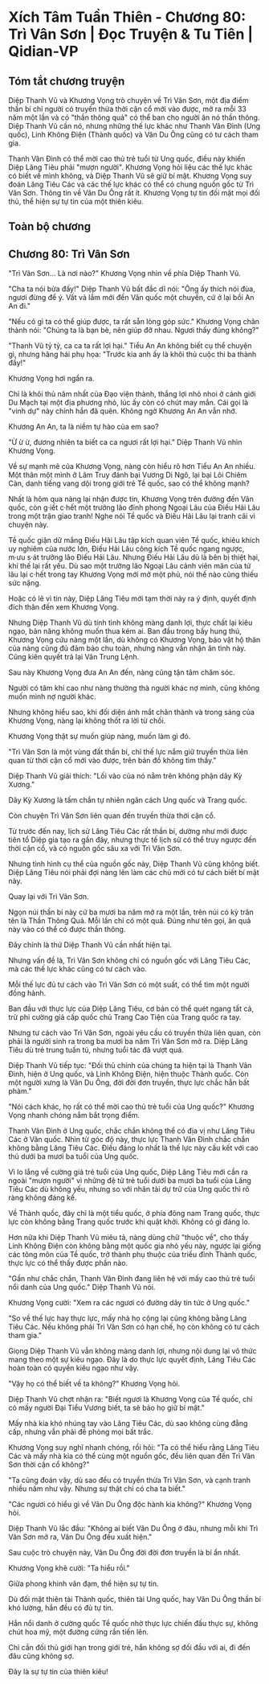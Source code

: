 # Xích Tâm Tuần Thiên - Chương 80: Trì Vân Sơn | Đọc Truyện & Tu Tiên | Qidian-VP



## Tóm tắt chương truyện

Diệp Thanh Vũ và Khương Vọng trò chuyện về Trì Vân Sơn, một địa điểm thần bí chỉ người có truyền thừa thời cận cổ mới vào được, mở ra mỗi 33 năm một lần và có "thần thông quả" có thể ban cho người ăn nó thần thông. Diệp Thanh Vũ cần nó, nhưng những thế lực khác như Thanh Vân Đình (Ung quốc), Linh Không Điện (Thành quốc) và Vân Du Ông cũng có tư cách tham gia.

Thanh Vân Đình có thể mời cao thủ trẻ tuổi từ Ung quốc, điều này khiến Diệp Lăng Tiêu phải "mượn người". Khương Vọng hỏi liệu các thế lực khác có biết về mình không, và Diệp Thanh Vũ sẽ giữ bí mật. Khương Vọng suy đoán Lăng Tiêu Các và các thế lực khác có thể có chung nguồn gốc từ Trì Vân Sơn. Thông tin về Vân Du Ông rất ít. Khương Vọng tự tin đối mặt mọi đối thủ, thể hiện sự tự tin của một thiên kiêu.


## Toàn bộ chương

## Chương 80: Trì Vân Sơn

"Trì Vân Sơn... Là nơi nào?" Khương Vọng nhìn về phía Diệp Thanh Vũ.

"Cha ta nói bừa đấy!" Diệp Thanh Vũ bất đắc dĩ nói: "Ông ấy thích nói đùa, ngươi đừng để ý. Vất vả lắm mới đến Vân quốc một chuyến, cứ ở lại bồi An An đi."

"Nếu có gì ta có thể giúp được, ta rất sẵn lòng góp sức." Khương Vọng chân thành nói: "Chúng ta là bạn bè, nên giúp đỡ nhau. Ngươi thấy đúng không?"

"Thanh Vũ tỷ tỷ, ca ca ta rất lợi hại." Tiểu An An không biết cụ thể chuyện gì, nhưng hăng hái phụ họa: "Trước kia anh ấy là khôi thủ cuộc thi ba thành đấy!"

Khương Vọng hơi ngẩn ra.

Chỉ là khôi thủ năm nhất của Đạo viện thành, thắng lợi nhỏ nhoi ở cảnh giới Du Mạch tại một địa phương nhỏ, lúc ấy còn có chút may mắn. Cái gọi là "vinh dự" này chính hắn đã quên. Không ngờ Khương An An vẫn nhớ.

Khương An An, ta là niềm tự hào của em sao?

"Ừ ừ ừ, đương nhiên ta biết ca ca ngươi rất lợi hại." Diệp Thanh Vũ nhìn Khương Vọng.

Về sự mạnh mẽ của Khương Vọng, nàng còn hiểu rõ hơn Tiểu An An nhiều. Một thân một mình ở Lâm Truy đánh bại Vương Di Ngô, lại bại Lôi Chiêm Càn, danh tiếng vang dội trong giới trẻ Tề quốc, sao có thể không mạnh?

Nhất là hôm qua nàng lại nhận được tin, Khương Vọng trên đường đến Vân quốc, còn g·iết c·hết một trưởng lão đỉnh phong Ngoại Lâu của Điếu Hải Lâu trong một trận giao tranh! Nghe nói Tề quốc và Điếu Hải Lâu lại tranh cãi vì chuyện này.

Tề quốc giận dữ mắng Điếu Hải Lâu tập kích quan viên Tề quốc, khiêu khích uy nghiêm của nước lớn, Điếu Hải Lâu công kích Tề quốc ngang ngược, m·ưu s·át trưởng lão Điếu Hải Lâu. Nhưng Điếu Hải Lâu dù là bên bị thiệt hại, khí thế lại rất yếu. Dù sao một trưởng lão Ngoại Lâu cảnh viên mãn của tứ lâu lại c·hết trong tay Khương Vọng mới mở một phủ, nói thế nào cũng thiếu sức nặng.

Hoặc có lẽ vì tin này, Diệp Lăng Tiêu mới tạm thời nảy ra ý định, quyết định đích thân đến xem Khương Vọng.

Nhưng Diệp Thanh Vũ dù tính tình không màng danh lợi, thực chất lại kiêu ngạo, bản năng không muốn thua kém ai. Ban đầu trong bầy hung thú, Khương Vọng cứu nàng một lần, dù không có Khương Vọng, bảo vật hộ thân của nàng cũng đủ đảm bảo chu toàn, nhưng nàng vẫn nhận ân tình này. Cũng kiên quyết trả lại Vân Trung Lệnh.

Sau này Khương Vọng đưa An An đến, nàng cũng tận tâm chăm sóc.

Người có tâm khí cao như nàng thường thà người khác nợ mình, cũng không muốn mình nợ người khác.

Nhưng không hiểu sao, khi đối diện ánh mắt chân thành và trong sáng của Khương Vọng, nàng lại không thốt ra lời từ chối.

Khương Vọng thật sự muốn giúp nàng, muốn làm gì đó.

"Trì Vân Sơn là một vùng đất thần bí, chỉ thế lực nắm giữ truyền thừa liên quan từ thời cận cổ mới vào được, trên bản đồ không tìm thấy."

Diệp Thanh Vũ giải thích: "Lối vào của nó nằm trên không phận dãy Kỳ Xương."

Dãy Kỳ Xương là tấm chắn tự nhiên ngăn cách Ung quốc và Trang quốc.

Còn chuyện Trì Vân Sơn liên quan đến truyền thừa thời cận cổ.

Từ trước đến nay, lịch sử Lăng Tiêu Các rất thần bí, dường như mới được tiên tổ Diệp gia tạo ra gần đây, nhưng thực tế lịch sử có thể truy ngược đến thời cận cổ, và có nguồn gốc sâu xa với Trì Vân Sơn.

Nhưng tình hình cụ thể của nguồn gốc này, Diệp Thanh Vũ cũng không biết. Diệp Lăng Tiêu nói phải đợi nàng lên làm các chủ mới có tư cách biết bí mật này.

Quay lại với Trì Vân Sơn.

Ngọn núi thần bí này cứ ba mươi ba năm mở ra một lần, trên núi có kỳ trân tên là Thần Thông Quả. Mỗi lần chỉ có một quả. Đúng như tên gọi, ăn quả này vào có thể có được thần thông.

Đây chính là thứ Diệp Thanh Vũ cần nhất hiện tại.

Nhưng vấn đề là, Trì Vân Sơn không chỉ có nguồn gốc với Lăng Tiêu Các, mà các thế lực khác cũng có tư cách vào.

Mỗi thế lực đủ tư cách vào Trì Vân Sơn có một suất, có thể tìm một người đồng hành.

Ban đầu với thực lực của Diệp Lăng Tiêu, cơ bản có thể quét ngang tất cả, trừ phi cường giả cấp quốc chủ Trang Cao Tiện của Trang quốc ra tay.

Nhưng tư cách vào Trì Vân Sơn, ngoài yêu cầu có truyền thừa liên quan, còn phải là người sinh ra trong ba mươi ba năm Trì Vân Sơn mở ra. Diệp Lăng Tiêu dù trẻ trung tuấn tú, nhưng tuổi tác đã vượt quá.

Diệp Thanh Vũ tiếp tục: "Đối thủ chính của chúng ta hiện tại là Thanh Vân Đình, hiện ở Ung quốc, và Linh Không Điện, hiện thuộc Thành quốc. Còn một người xưng là Vân Du Ông, đời đời đơn truyền, thực lực chắc hẳn bất phàm."

"Nói cách khác, họ rất có thể mời cao thủ trẻ tuổi của Ung quốc?" Khương Vọng nhanh chóng nắm bắt trọng điểm.

Thanh Vân Đình ở Ung quốc, chắc chắn không thể có địa vị như Lăng Tiêu Các ở Vân quốc. Nhìn từ góc độ này, thực lực Thanh Vân Đình chắc chắn không bằng Lăng Tiêu Các. Điều đáng lo nhất là thế lực này cấu kết với cao thủ dưới ba mươi ba tuổi của Ung quốc.

Vì lo lắng về cường giả trẻ tuổi của Ung quốc, Diệp Lăng Tiêu mới cần ra ngoài "mượn người" vì những đệ tử trẻ tuổi dưới ba mươi ba tuổi của Lăng Tiêu Các dù không yếu, nhưng so với nhân tài dự trữ của Ung quốc thì rõ ràng không đáng kể.

Về Thành quốc, đây chỉ là một tiểu quốc, ở phía đông nam Trang quốc, thực lực còn không bằng Trang quốc trước khi quật khởi. Không có gì đáng lo.

Hơn nữa khi Diệp Thanh Vũ miêu tả, nàng dùng chữ "thuộc về", cho thấy Linh Không Điện còn không bằng một quốc gia nhỏ yếu này, ngược lại giống các tông môn của Tề quốc, trở thành phụ thuộc của triều đình Thành quốc, thực lực có thể thấy được phần nào.

"Gần như chắc chắn, Thanh Vân Đình đang liên hệ với mấy cao thủ trẻ tuổi nổi danh của Ung quốc." Diệp Thanh Vũ nói.

Khương Vọng cười: "Xem ra các ngươi có đường dây tin tức ở Ung quốc."

"So về thế lực hay thực lực, mấy nhà họ cộng lại cũng không bằng Lăng Tiêu Các. Nếu không phải Trì Vân Sơn có hạn chế, họ còn không có tư cách tham gia."

Giọng Diệp Thanh Vũ vẫn không màng danh lợi, nhưng nội dung lại vô thức mang theo một sự kiêu ngạo. Đây là do thực lực quyết định, Lăng Tiêu Các hoàn toàn có quyền kiêu ngạo như vậy.

"Vậy họ có thể biết về ta không?" Khương Vọng hỏi.

Diệp Thanh Vũ chợt nhận ra: "Biết ngươi là Khương Vọng của Tề quốc, chỉ có mấy người Đại Tiểu Vương biết, ta sẽ bảo họ giữ bí mật."

Mấy nhà kia khó nhúng tay vào Lăng Tiêu Các, dù sao không cùng đẳng cấp, nhưng vẫn phải đề phòng mọi bất trắc.

Khương Vọng suy nghĩ nhanh chóng, rồi hỏi: "Ta có thể hiểu rằng Lăng Tiêu Các và mấy nhà kia có thể cùng một nguồn gốc, đều liên quan đến Trì Vân Sơn thời cận cổ không?"

"Ta cũng đoán vậy, dù sao đều có truyền thừa Trì Vân Sơn, và cạnh tranh nhiều năm như vậy. Nhưng sự thật chỉ có cha ta biết."

"Các ngươi có hiểu gì về Vân Du Ông độc hành kia không?" Khương Vọng hỏi.

Diệp Thanh Vũ lắc đầu: "Không ai biết Vân Du Ông ở đâu, nhưng mỗi khi Trì Vân Sơn mở ra, Vân Du Ông đều xuất hiện."

Sau cuộc trò chuyện này, Vân Du Ông đời đời đơn truyền là bí ẩn nhất.

Khương Vọng khẽ cười: "Ta hiểu rồi."

Giữa phong khinh vân đạm, thể hiện sự tự tin.

Dù đối mặt thiên tài Thành quốc, thiên tài Ung quốc, hay Vân Du Ông thần bí khó lường, hắn đều có đủ tự tin.

Hắn nổi danh ở cường quốc Tề quốc nhờ thực lực chiến đấu thực sự, không chút hoa mỹ, một đường cứng rắn tiến lên.

Chỉ cần đối thủ giới hạn trong giới trẻ, hắn không sợ đối đầu với ai, đi đến đâu cũng không sợ.

Đây là sự tự tin của thiên kiêu!